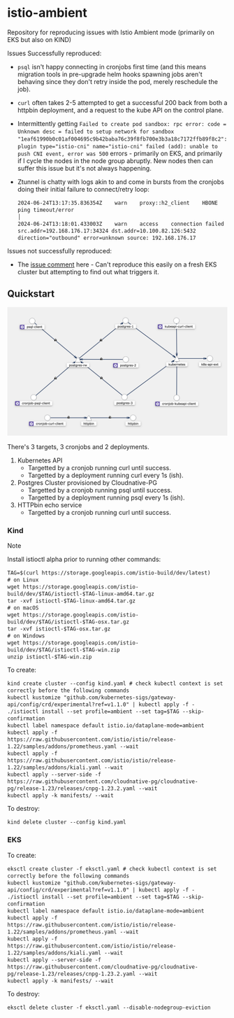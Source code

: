 # istio-ambient

Repository for reproducing issues with Istio Ambient mode (primarily on EKS but also on KIND)

Issues Successfully reproduced:

- `psql` isn't happy connecting in cronjobs first time (and this means migration tools in pre-upgrade helm hooks spawning jobs aren't behaving since they don't retry inside the pod, merely reschedule the job).
- `curl` often takes 2-5 attempted to get a successful 200 back from both a httpbin deployment, and a request to the kube API on the control plane.
- Intermittently getting `Failed to create pod sandbox: rpc error: code = Unknown desc = failed to setup network for sandbox "1eaf61990b0c01af004695c9b42baba76c39f8fb700e3b3a18c7172ffb89f8c2": plugin type="istio-cni" name="istio-cni" failed (add): unable to push CNI event, error was 500` errors - primarily on EKS, and primarily if I cycle the nodes in the node group abruptly. New nodes then can suffer this issue but it's not always happening.
- Ztunnel is chatty with logs akin to and come in bursts from the cronjobs doing their initial failure to connect/retry loop:

    ``` none
    2024-06-24T13:17:35.836354Z    warn    proxy::h2_client    HBONE ping timeout/error                                                                                                                                                                                                                                                                                                   │
    2024-06-24T13:18:01.433003Z    warn    access    connection failed    src.addr=192.168.176.17:34324 dst.addr=10.100.82.126:5432 direction="outbound" error=unknown source: 192.168.176.17  
    ```

Issues not successfully reproduced:

- The [issue comment](https://github.com/istio/istio/issues/51622#issuecomment-2185148236) here - Can't reproduce this easily on a fresh EKS cluster but attempting to find out what triggers it.

## Quickstart

![kiali diagram](kiali.png)

There's 3 targets, 3 cronjobs and 2 deployments.

1. Kubernetes API
   - Targetted by a cronjob running curl until success.
   - Targetted by a deployment running curl every 1s (ish).
1. Postgres Cluster provisioned by Cloudnative-PG
   - Targetted by a cronjob running psql until success.
   - Targetted by a deployment running psql every 1s (ish).
1. HTTPbin echo service
   - Targetted by a cronjob running curl until success.

### Kind

> [!NOTE]
> Install istioctl alpha prior to running other commands:
>
> ``` shell
> TAG=$(curl https://storage.googleapis.com/istio-build/dev/latest)
> # on Linux
> wget https://storage.googleapis.com/istio-build/dev/$TAG/istioctl-$TAG-linux-amd64.tar.gz
> tar -xvf istioctl-$TAG-linux-amd64.tar.gz
> # on macOS
> wget https://storage.googleapis.com/istio-build/dev/$TAG/istioctl-$TAG-osx.tar.gz
> tar -xvf istioctl-$TAG-osx.tar.gz
> # on Windows
> wget https://storage.googleapis.com/istio-build/dev/$TAG/istioctl-$TAG-win.zip
> unzip istioctl-$TAG-win.zip
> ```

To create:

``` shell
kind create cluster --config kind.yaml # check kubectl context is set correctly before the following commands
kubectl kustomize "github.com/kubernetes-sigs/gateway-api/config/crd/experimental?ref=v1.1.0" | kubectl apply -f -
./istioctl install --set profile=ambient --set tag=$TAG --skip-confirmation
kubectl label namespace default istio.io/dataplane-mode=ambient
kubectl apply -f https://raw.githubusercontent.com/istio/istio/release-1.22/samples/addons/prometheus.yaml --wait
kubectl apply -f https://raw.githubusercontent.com/istio/istio/release-1.22/samples/addons/kiali.yaml --wait
kubectl apply --server-side -f https://raw.githubusercontent.com/cloudnative-pg/cloudnative-pg/release-1.23/releases/cnpg-1.23.2.yaml --wait
kubectl apply -k manifests/ --wait
```

To destroy:

``` shell
kind delete cluster --config kind.yaml
```

### EKS

To create:

``` shell
eksctl create cluster -f eksctl.yaml # check kubectl context is set correctly before the following commands
kubectl kustomize "github.com/kubernetes-sigs/gateway-api/config/crd/experimental?ref=v1.1.0" | kubectl apply -f -
./istioctl install --set profile=ambient --set tag=$TAG --skip-confirmation
kubectl label namespace default istio.io/dataplane-mode=ambient
kubectl apply -f https://raw.githubusercontent.com/istio/istio/release-1.22/samples/addons/prometheus.yaml --wait
kubectl apply -f https://raw.githubusercontent.com/istio/istio/release-1.22/samples/addons/kiali.yaml --wait
kubectl apply --server-side -f https://raw.githubusercontent.com/cloudnative-pg/cloudnative-pg/release-1.23/releases/cnpg-1.23.2.yaml --wait
kubectl apply -k manifests/ --wait
```

To destroy:

``` shell
eksctl delete cluster -f eksctl.yaml --disable-nodegroup-eviction
```
